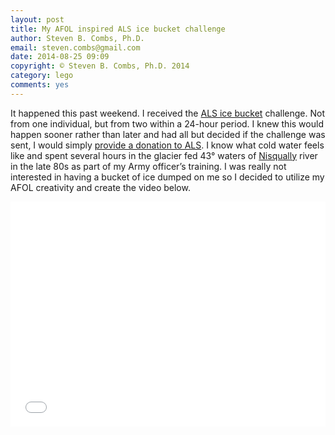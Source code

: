 ```yaml
---
layout: post
title: My AFOL inspired ALS ice bucket challenge
author: Steven B. Combs, Ph.D.
email: steven.combs@gmail.com
date: 2014-08-25 09:09
copyright: © Steven B. Combs, Ph.D. 2014
category: lego
comments: yes
---
```


It happened this past weekend. I received the [ALS ice bucket](!g) challenge. Not from one individual, but from two within a 24-hour period. I knew this would happen sooner rather than later and had all but decided if the challenge was sent, I would simply [provide a donation to ALS](http://www.als.org). I know what cold water feels like and spent several hours in the glacier fed 43° waters of [Nisqually](!w) river in the late 80s as part of my Army officer’s training. I was really not interested in having a bucket of ice dumped on me so I decided to utilize my AFOL creativity and create the video below.

<iframe width="100%" height="360px" src="//www.youtube.com/embed/LJzUgR_Y_wo?list=UUjdKGdIl5leQfhJZiHUYFbQ" frameborder="0" allowfullscreen></iframe>

